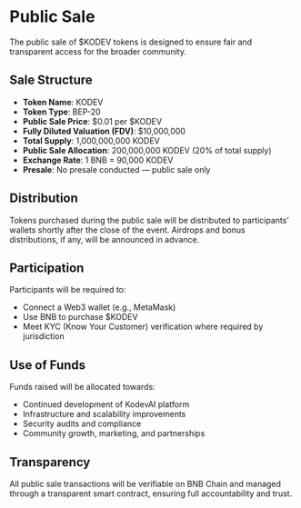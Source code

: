 # Public Sale

The public sale of $KODEV tokens is designed to ensure fair and transparent access for the broader community.

## Sale Structure

- **Token Name**: KODEV
- **Token Type**: BEP-20
- **Public Sale Price**: $0.01 per $KODEV
- **Fully Diluted Valuation (FDV)**: $10,000,000
- **Total Supply**: 1,000,000,000 KODEV
- **Public Sale Allocation**: 200,000,000 KODEV (20% of total supply)
- **Exchange Rate**: 1 BNB = 90,000 KODEV
- **Presale**: No presale conducted — public sale only

## Distribution

Tokens purchased during the public sale will be distributed to participants’ wallets shortly after the close of the event. Airdrops and bonus distributions, if any, will be announced in advance.

## Participation

Participants will be required to:

- Connect a Web3 wallet (e.g., MetaMask)
- Use BNB to purchase $KODEV
- Meet KYC (Know Your Customer) verification where required by jurisdiction

## Use of Funds

Funds raised will be allocated towards:

- Continued development of KodevAI platform
- Infrastructure and scalability improvements
- Security audits and compliance
- Community growth, marketing, and partnerships

## Transparency

All public sale transactions will be verifiable on BNB Chain and managed through a transparent smart contract, ensuring full accountability and trust.